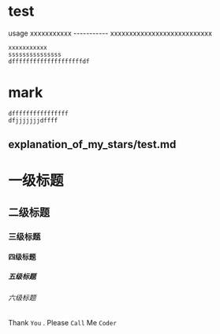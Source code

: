 test
=====
usage
    xxxxxxxxxxx
    -----------
        xxxxxxxxxxxxxxxxxxxxxxxxxxx
        
    xxxxxxxxxxx
    sssssssssssssss
    dffffffffffffffffffffdf
mark
=======

    dffffffffffffffff
    dfjjjjjjjdffff
    
explanation_of_my_stars/test.md
------------------------------------


# 一级标题  
## 二级标题  
### 三级标题  
#### 四级标题  
##### 五级标题  
###### 六级标题

Thank `You` . Please `Call` Me `Coder`
